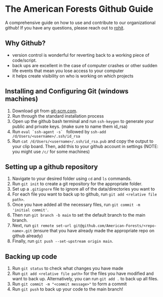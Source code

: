 # The American Forests Github Guide

A comprehensive guide on how to use and contribute to our organizational github! If you have any questions, please reach out to [rohit](mailto:rmusti@americanforests.org).

## Why Github?

- version control is wonderful for reverting back to a working piece of code/script.
- back ups are excellent in the case of computer crashes or other sudden life events that mean you lose access to your computer
- it helps create visibility on who is working on which projects 

## Installing and Configuring Git (windows machines)
1. Download git from [git-scm.com](https://git-scm.com/download/win).
2. Run through the standard installation process
3. Open up the github bash terminal and run `ssh-keygen` to generate your public and private keys. (make sure to name them id_rsa)
5. Run ``eval `ssh-agent -s` `` followed by `ssh-add /d/Users/<username>/.ssh/id_rsa`
6. Run `cat /d/Users/<username>/.ssh/id_rsa.pub` and copy the output to your clip board. Then, add this to your github account in settings (NOTE: you might use `/c/` for some machines)

## Setting up a github repository
1. Navigate to your desired folder using `cd` and `ls` commands.
2. Run `git init` to create a git repository for the appropriate folder.
3. Set up a `.gitignore` file to ignore all of the data/directories you want to 
4. For each file you want to back up to github, run `git add <relative file path>`.
5. Once you have added all the necessary files, run `git commit -m 'initial commit'`.
6. Then run `git branch -b main` to set the default branch to the main branch.
7. Next, run `git remote set-url git@github.com/American-Forests/<repo-name>.git` (ensure that you have already made the appropriate repo on github already)
8. Finally, run `git push --set-upstream origin main`.

## Backing up code
1. Run `git status` to check what changes you have made
2. Run `git add <relative file path>` for the files you have modified and want to back up. Alternatively, you can run `git add .` to back up all files.
3. Run `git commit -m "<commit message>"` to form a commit
4. Run `git push` to back up your code to the main branch!
